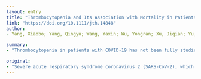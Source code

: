 ```yaml
---
layout: entry
title: "Thrombocytopenia and Its Association with Mortality in Patients with COVID-19"
link: "https://doi.org/10.1111/jth.14848"
author:
- Yang, Xiaobo; Yang, Qingyu; Wang, Yaxin; Wu, Yongran; Xu, Jiqian; Yu, Yuan; Shang, You

summary:
- "Thrombocytopenia in patients with COVID-19 has not been fully studied. Nadir platelet counts and in-hospital mortality were analyzed. Among all patients, 238 (16.1%) patients deceased. Non-survivors were older, were more likely to have thrombopenia. The lower the platelet count is, the higher the mortality becomes. It is associated with increased risk of in-patient mortality. Nadir plaquelet counts were compared with survivors."

original:
- "Severe acute respiratory syndrome coronavirus 2 (SARS-CoV-2), which causes novel coronavirus disease 2019 (COVID-19), is spreading rapidly around the world. Thrombocytopenia in patients with COVID-19 has not been fully studied. OBJECTIVE: To describe thrombocytopenia in patients with COVID-19. METHODS: For each of 1476 consecutive patients with COVID-19 from Jinyintan Hospital, Wuhan, China, nadir platelet count during hospitalization was retrospectively collected and categorized into (0, 50], (50, 100], (100 - 150] or (150 - ) group after taking the unit (?? 10(9/L) ) away from the report of nadir platelet count. Nadir platelet counts and in-hospital mortality were analyzed. RESULTS: Among all patients, 238 (16.1%) patients deceased and 306 (20.7%) had thrombocytopenia. Compared with survivors, non-survivors were older, were more likely to have thrombocytopenia and had lower nadir platelet counts. The in-hospital mortality was 92.1%, 61.2%, 17.5% and 4.7% for (0, 50], (50, 100], (100 - 150] and (150 - ) group, respectively. With (150 - ) as the reference, nadir platelet counts of (100 - 150], (50, 100] and (0, 50] group had a relative risk of 3.42 (95% CI 2.36 - 4.96), 9.99 (95% CI 7.16 - 13.94) and 13.68 (95% CI 9.89 - 18.92), respectively. CONCLUSIONS: Thrombocytopenia is common in patients with COVID-19, and it is associated with increased risk of in-hospital mortality. The lower the platelet count is, the higher the mortality becomes."
---
```


